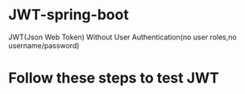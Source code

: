 # JWT-spring-boot
JWT(Json Web Token) Without User Authentication(no user roles,no username/password)

# Follow these steps to test JWT
  
